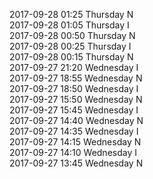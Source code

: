 2017-09-28 01:25 Thursday  N  
2017-09-28 01:05 Thursday  I  
2017-09-28 00:50 Thursday  N  
2017-09-28 00:25 Thursday  I  
2017-09-28 00:15 Thursday  N  
2017-09-27 21:20 Wednesday  I  
2017-09-27 18:55 Wednesday  N  
2017-09-27 18:50 Wednesday  I  
2017-09-27 15:50 Wednesday  N  
2017-09-27 15:45 Wednesday  I  
2017-09-27 14:40 Wednesday  N  
2017-09-27 14:35 Wednesday  I  
2017-09-27 14:15 Wednesday  N  
2017-09-27 14:10 Wednesday  I  
2017-09-27 13:45 Wednesday  N  
